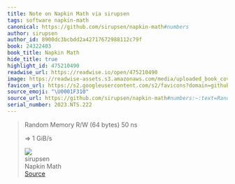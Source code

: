 ```yaml
---
title: Note on Napkin Math via sirupsen
tags: software napkin-math
canonical: https://github.com/sirupsen/napkin-math#numbers
author: sirupsen
author_id: 8900dc3bcbdd2a42717672988112c79f
book: 24322403
book_title: Napkin Math
hide_title: true
highlight_id: 475210490
readwise_url: https://readwise.io/open/475210490
image: https://readwise-assets.s3.amazonaws.com/media/uploaded_book_covers/profile_265723/napkin-math
favicon_url: https://s2.googleusercontent.com/s2/favicons?domain=github.com
source_emoji: "\U0001F310"
source_url: https://github.com/sirupsen/napkin-math#numbers:~:text=Random%20Memory%20R%2FW,%3D%3E%201%20GiB%2Fs
serial_number: 2023.NTS.222
---
```

> Random Memory R/W (64 bytes) 50 ns
> 
> => 1 GiB/s
> <div class="quoteback-footer"><div class="quoteback-avatar"><img class="mini-favicon" src="https://s2.googleusercontent.com/s2/favicons?domain=github.com"></div><div class="quoteback-metadata"><div class="metadata-inner"><span style="display:none">FROM:</span><div aria-label="sirupsen" class="quoteback-author"> sirupsen</div><div aria-label="Napkin Math" class="quoteback-title"> Napkin Math</div></div></div><div class="quoteback-backlink"><a target="_blank" aria-label="go to the full text of this quotation" rel="noopener" href="https://github.com/sirupsen/napkin-math#numbers:~:text=Random%20Memory%20R%2FW,%3D%3E%201%20GiB%2Fs" class="quoteback-arrow"> Source</a></div></div>